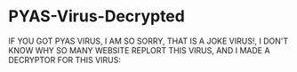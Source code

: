 # PYAS-Virus-Decrypted

IF YOU GOT PYAS VIRUS, I AM SO SORRY, THAT IS A JOKE VIRUS!, I DON'T KNOW WHY SO MANY WEBSITE REPLORT THIS VIRUS, AND I MADE A DECRYPTOR FOR THIS VIRUS: 

